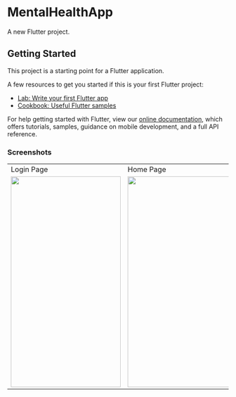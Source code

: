 # MentalHealthApp

A new Flutter project.

## Getting Started

This project is a starting point for a Flutter application.

A few resources to get you started if this is your first Flutter project:

- [Lab: Write your first Flutter app](https://flutter.dev/docs/get-started/codelab)
- [Cookbook: Useful Flutter samples](https://flutter.dev/docs/cookbook)

For help getting started with Flutter, view our
[online documentation](https://flutter.dev/docs), which offers tutorials,
samples, guidance on mobile development, and a full API reference.

### Screenshots

<table>
  <tr>
    <td>Login Page</td>
     <td>Home Page</td>
     <td>DescriptionPage</td>
  </tr>
  <tr>
    <td><img src="https://user-images.githubusercontent.com/54366663/121767878-bb128800-cb78-11eb-9748-3bae8c340867.jpeg" width=250 height=480></td>
    <td><img src="https://user-images.githubusercontent.com/54366663/121767890-d1204880-cb78-11eb-99e3-7ff51ef51fd5.jpeg" width=250 height=480></td>
    <td><img src="https://user-images.githubusercontent.com/54366663/121767900-df6e6480-cb78-11eb-94cf-409c216de968.jpeg" width=250 height=480></td>
  </tr>
 </table>
